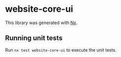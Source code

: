 # website-core-ui

This library was generated with [Nx](https://nx.dev).

## Running unit tests

Run `nx test website-core-ui` to execute the unit tests.
